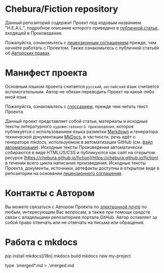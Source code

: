 # Chebura/Fiction repository

Данный репозиторий содержит Проект под кодовым названием "H.E.A.L.", подробное описание которого приведено в [публичной статье](./my-project/docs/index.md), входящей в Произведение.

Пожалуйста, ознакомьтесь с [лицензионным соглашением](./license.txt) прежде, чем начнёте работать
с Проектом. Также ознакомьтесь с публичной статьёй об [Авторских правах](./my-project/docs/copyright.md).

# Манифест проекта

Основным языком проекта считается `русский`, `английский` язык считается вспомогательным. Автор не обязан переводить Проект на какой-либо иной язык.

Пожалуйста, ознакомьтесь с [глоссарием](./heal/_glossary.md), прежде чем читать текст Проекта.

Данный проект представляет собой статьи, материалы и исходные тексты литературного `художественного произведения`, которое публикуется с использованием языка разметки [Markdown](https://ru.wikipedia.org/wiki/Markdown) и генератора технической документации [MkDocs](https://www.mkdocs.org/), в частности, речь идёт о генераторе mkdocs, используемом в автоматизации GitHub (см. [файл автоматизации](./.github/workflows/blank.yml)). Исходные тексты Произведения автоматически собираются в виде HTML/JS/CSS и публикуются как сайт на открытом ресурсе [https://chebura.github.io/fiction](https://chebura.github.io/fiction) в течении всего цикла написания произведения. Исходные тексты Проекта, документы, источники, артефакты доступны в открытом виде в репозитории на основании [лицензионного соглашения](./license.txt).

# Контакты с Автором

Вы можете связаться с Автором Проекта по [электронной почте](mailto://mrald@yandex.ru) по любым, интересующим Вас вопросам, а также при помощи средств связи с владельцами репозиториев портала GitHub. Автор оставляет за собой право отвечать или не отвечать на письма или обращения.

# Работа с mkdocs

pip install mkdocs[i18n]
mkdocs build
mkdocs new my-project

type .\merged\*.md > .\merged.md